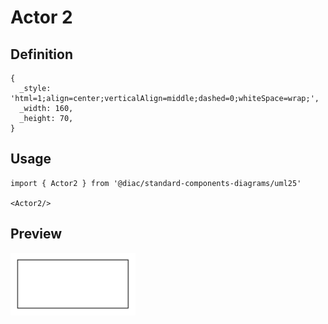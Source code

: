 # Actor 2

## Definition

```
{
  _style: 'html=1;align=center;verticalAlign=middle;dashed=0;whiteSpace=wrap;',
  _width: 160,
  _height: 70,
}
```

## Usage

```
import { Actor2 } from '@diac/standard-components-diagrams/uml25'

<Actor2/>
```

## Preview

<img src="./actor-2.png" width="200"/>
